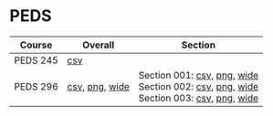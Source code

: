 # PEDS

| Course | Overall | Section |
| ------ | ------- | ------- |
| PEDS 245 | [csv](https://github.com/UCSD-Historical-Enrollment-Data/2025Winter/blob/main/overall/PEDS%20245.csv) |  |
| PEDS 296 | [csv](https://github.com/UCSD-Historical-Enrollment-Data/2025Winter/blob/main/overall/PEDS%20296.csv), [png](https://raw.githubusercontent.com/UCSD-Historical-Enrollment-Data/2025Winter/main/plot_overall/PEDS%20296.png), [wide](https://raw.githubusercontent.com/UCSD-Historical-Enrollment-Data/2025Winter/main/plot_overall_wide/PEDS%20296.png) | Section 001: [csv](https://github.com/UCSD-Historical-Enrollment-Data/2025Winter/blob/main/section/PEDS%20296_001.csv), [png](https://raw.githubusercontent.com/UCSD-Historical-Enrollment-Data/2025Winter/main/plot_section/PEDS%20296_001.png), [wide](https://raw.githubusercontent.com/UCSD-Historical-Enrollment-Data/2025Winter/main/plot_section_wide/PEDS%20296_001.png)<br>Section 002: [csv](https://github.com/UCSD-Historical-Enrollment-Data/2025Winter/blob/main/section/PEDS%20296_002.csv), [png](https://raw.githubusercontent.com/UCSD-Historical-Enrollment-Data/2025Winter/main/plot_section/PEDS%20296_002.png), [wide](https://raw.githubusercontent.com/UCSD-Historical-Enrollment-Data/2025Winter/main/plot_section_wide/PEDS%20296_002.png)<br>Section 003: [csv](https://github.com/UCSD-Historical-Enrollment-Data/2025Winter/blob/main/section/PEDS%20296_003.csv), [png](https://raw.githubusercontent.com/UCSD-Historical-Enrollment-Data/2025Winter/main/plot_section/PEDS%20296_003.png), [wide](https://raw.githubusercontent.com/UCSD-Historical-Enrollment-Data/2025Winter/main/plot_section_wide/PEDS%20296_003.png) |
